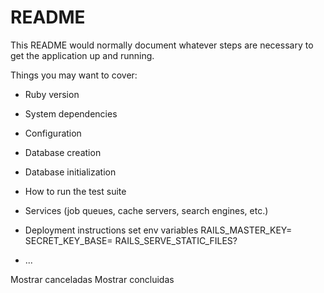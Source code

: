 # README

This README would normally document whatever steps are necessary to get the
application up and running.

Things you may want to cover:

- Ruby version

- System dependencies

- Configuration

- Database creation

- Database initialization

- How to run the test suite

- Services (job queues, cache servers, search engines, etc.)

- Deployment instructions
  set env variables
  RAILS_MASTER_KEY=
  SECRET_KEY_BASE=
  RAILS_SERVE_STATIC_FILES?

- ...

Mostrar canceladas
Mostrar concluidas
